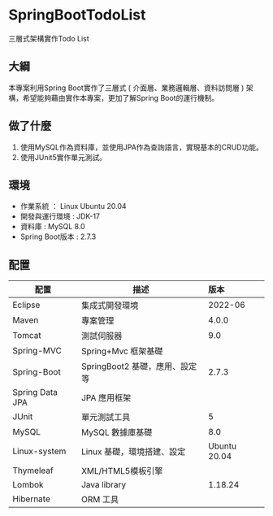 # SpringBootTodoList
三層式架構實作Todo List

## 大綱

本專案利用Spring Boot實作了三層式 ( 介面層、業務邏輯層、資料訪問層 ) 架構，希望能夠藉由實作本專案，更加了解Spring Boot的運行機制。

## 做了什麼

1. 使用MySQL作為資料庫，並使用JPA作為查詢語言，實現基本的CRUD功能。
2. 使用JUnit5實作單元測試。

## 環境
+ 作業系統 ： Linux Ubuntu 20.04
+ 開發與運行環境 : JDK-17
+ 資料庫 : MySQL 8.0
+ Spring Boot版本 : 2.7.3


## 配置

| 配置            | 描述                           | 版本         |
| --------------- | ------------------------------ |:------------ |
| Eclipse         | 集成式開發環境                 | 2022-06      |
| Maven           | 專案管理                       | 4.0.0        |
| Tomcat          | 測試伺服器                     | 9.0          |
| Spring-MVC      | Spring+Mvc 框架基礎            |              |
| Spring-Boot     | SpringBoot2 基礎，應用、設定等 | 2.7.3        |
| Spring Data JPA | JPA 應用框架                   |              |
| JUnit           | 單元測試工具                   | 5            |
| MySQL           | MySQL 數據庫基礎               | 8.0          |
| Linux-system    | Linux 基礎，環境搭建、設定     | Ubuntu 20.04 |
| Thymeleaf       | XML/HTML5模板引擎              |              |
| Lombok          | Java library                   | 1.18.24      |
| Hibernate       | ORM 工具                       |              |
